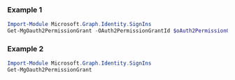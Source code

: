 ### Example 1
``` powershell
Import-Module Microsoft.Graph.Identity.SignIns
Get-MgOauth2PermissionGrant -OAuth2PermissionGrantId $oAuth2PermissionGrantId
```
### Example 2
``` powershell
Import-Module Microsoft.Graph.Identity.SignIns
Get-MgOauth2PermissionGrant
```
